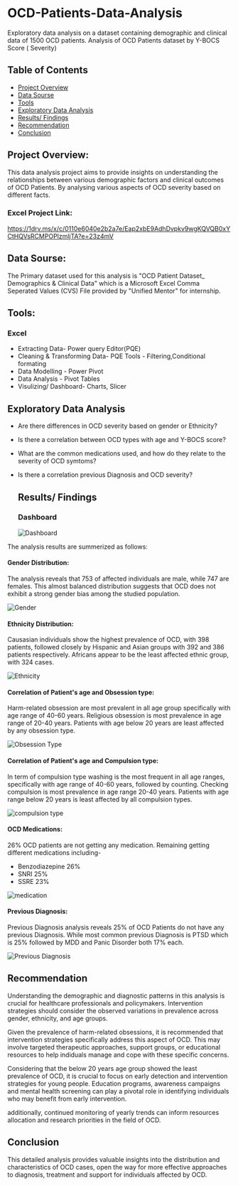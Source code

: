 # OCD-Patients-Data-Analysis
Exploratory data analysis on a dataset containing demographic and clinical data of 1500 OCD patients. Analysis of OCD Patients dataset by Y-BOCS Score ( Severity)

## Table of Contents

- [Project Overview](#project-overview)
- [Data Sourse](#data-sourse)
- [Tools](#tools)
- [Exploratory Data Analysis](#exploratory-data-analysis)
- [Results/ Findings](#results-findings)
- [Recommendation](#recommendation)
-  [Conclusion](#conclusion)
  

## Project Overview:

This data analysis project aims to provide insights on understanding the relationships between various demographic factors and clinical outcomes of OCD Patients. By analysing various aspects of OCD severity based on different facts.

### Excel Project Link:

https://1drv.ms/x/c/0110e6040e2b2a7e/Eap2xbE9AdhDvpkv9wgKQVQB0xYCtHQVsRCMPOPlzmljTA?e=23z4mV

## Data Sourse:

The Primary dataset used for this analysis is "OCD Patient Dataset_ Demographics & Clinical Data" which is a Microsoft Excel Comma Seperated Values (CVS) File provided by "Unified Mentor" for internship.

## Tools: 

### Excel
- Extracting Data-  Power query Editor(PQE)
- Cleaning & Transforming Data- PQE Tools - Filtering,Conditional formating
- Data Modelling - Power Pivot
- Data Analysis - Pivot Tables
- Visulizing/ Dashboard- Charts, Slicer

 ## Exploratory Data Analysis 
  
- Are there differences in OCD severity based on gender or Ethnicity? 
- Is there a correlation  between OCD types with age and Y-BOCS score?
- What are the common medications used, and how do they relate to the severity of OCD symtoms?
- Is there a correlation previous Diagnosis and OCD severity?
 
  ## Results/ Findings

  ### Dashboard

   ![Dashboard](https://github.com/user-attachments/assets/794a6810-1787-448a-9433-23b98ef0f9c8)

The analysis  results are summerized as follows:

  #### Gender Distribution:

   The analysis reveals that 753 of affected individuals are male, while 747 are females. This almost balanced distribution suggests that OCD does not exhibit a strong gender bias among the studied population.

  ![Gender](https://github.com/user-attachments/assets/cb697c68-1b2b-4821-9585-56460c0a173e)

  
  #### Ethnicity Distribution:

  Causasian individuals show the highest prevalence of OCD, with 398 patients, followed closely by Hispanic and Asian groups with 392 and 386 patients respectively. Africans appear to be the least affected ethnic group, with 324 cases.

  ![Ethnicity](https://github.com/user-attachments/assets/030eac12-9a08-4181-865a-bc687077f3b3)


  #### Correlation of Patient's age and Obsession type:

  Harm-related obsession are most prevalent in all age group specifically with age range of 40-60 years.
  Religious obsession is most prevalence in age range of 20-40 years.
  Patients with age below 20 years are least affected by any obsession type.

  ![Obsession Type](https://github.com/user-attachments/assets/c7facaea-4349-4ce5-a0b3-78e12d528dd0)


  #### Correlation of Patient's age and Compulsion type:

  In term of compulsion type washing is the most frequent in all age ranges, specifically with age range of 40-60 years, followed by counting.
  Checking compulsion is most prevalence in age  range 20-40 years.
  Patients with age range below 20 years is least affected by all compulsion types.

  ![compulsion type](https://github.com/user-attachments/assets/f90db566-437a-4a8f-9ea3-9ec940f724ec)


  #### OCD Medications:

  26% OCD patients are not getting any medication. Remaining getting different medications including-
  - Benzodiazepine 26%
  - SNRI 25%
  - SSRE 23%

![medication](https://github.com/user-attachments/assets/3ceb6e98-f4ae-4aa0-90ec-55da072c9ec5)

  #### Previous Diagnosis:

  Previous Diagnosis analysis reveals 25% of OCD Patients do not have any previous Diagnosis. While most common previous Diagnosis is PTSD which is 25% followed by MDD and Panic Disorder both 17% each.

![Previous Diagnosis](https://github.com/user-attachments/assets/c9ca56c5-8544-4c7a-a4f6-288cc8f8070e)

## Recommendation

Understanding the demographic and diagnostic patterns in this analysis is crucial for healthcare professionals and policymakers.
Intervention strategies should consider the observed variations in prevalence across gender, ethnicity, and age groups.

Given the prevalence of harm-related obsessions, it is recommended that intervention strategies specifically address this aspect of OCD. This may involve targeted therapeutic approaches, support groups, or educational resources to help indiduals manage and cope with these specific concerns.

Considering that the below 20 years age group showed the least prevalence of OCD, it is crucial to focus on early detection and intervention strategies for young people. Education programs, awareness campaigns and mental health screening can play a pivotal role in identifying individuals who may benefit from early intervention.

additionally, continued monitoring of yearly trends can inform resources allocation and research priorities in the field of OCD.

## Conclusion

This detailed analysis provides valuable insights into the distribution and characteristics of OCD cases, open the way for more effective approaches to diagnosis, treatment and support for individuals affected by OCD.

  

  

  
  

  

  


